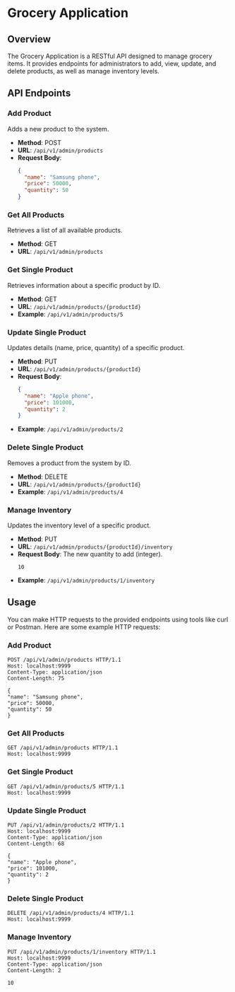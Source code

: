 # Grocery Application

## Overview

The Grocery Application is a RESTful API designed to manage grocery items. It provides endpoints for administrators to add, view, update, and delete products, as well as manage inventory levels.

## API Endpoints

### Add Product

Adds a new product to the system.

- **Method**: POST
- **URL**: `/api/v1/admin/products`
- **Request Body**:
  ```json
  {
    "name": "Samsung phone",
    "price": 50000,
    "quantity": 50
  }
  ```

### Get All Products

Retrieves a list of all available products.

- **Method**: GET
- **URL**: `/api/v1/admin/products`

### Get Single Product

Retrieves information about a specific product by ID.

- **Method**: GET
- **URL**: `/api/v1/admin/products/{productId}`
- **Example**: `/api/v1/admin/products/5`

### Update Single Product

Updates details (name, price, quantity) of a specific product.

- **Method**: PUT
- **URL**: `/api/v1/admin/products/{productId}`
- **Request Body**:
  ```json
  {
    "name": "Apple phone",
    "price": 101000,
    "quantity": 2
  }
  ```
- **Example**: `/api/v1/admin/products/2`

### Delete Single Product

Removes a product from the system by ID.

- **Method**: DELETE
- **URL**: `/api/v1/admin/products/{productId}`
- **Example**: `/api/v1/admin/products/4`

### Manage Inventory

Updates the inventory level of a specific product.

- **Method**: PUT
- **URL**: `/api/v1/admin/products/{productId}/inventory`
- **Request Body**: The new quantity to add (integer).
  ```
  10
  ```
- **Example**: `/api/v1/admin/products/1/inventory`

## Usage

You can make HTTP requests to the provided endpoints using tools like curl or Postman. Here are some example HTTP requests:

### Add Product

```http
POST /api/v1/admin/products HTTP/1.1
Host: localhost:9999
Content-Type: application/json
Content-Length: 75

{
"name": "Samsung phone",
"price": 50000,
"quantity": 50
}
```

### Get All Products

```http
GET /api/v1/admin/products HTTP/1.1
Host: localhost:9999
```

### Get Single Product

```http
GET /api/v1/admin/products/5 HTTP/1.1
Host: localhost:9999
```

### Update Single Product

```http
PUT /api/v1/admin/products/2 HTTP/1.1
Host: localhost:9999
Content-Type: application/json
Content-Length: 68

{
"name": "Apple phone",
"price": 101000,
"quantity": 2
}
```

### Delete Single Product

```http
DELETE /api/v1/admin/products/4 HTTP/1.1
Host: localhost:9999
```

### Manage Inventory

```http
PUT /api/v1/admin/products/1/inventory HTTP/1.1
Host: localhost:9999
Content-Type: application/json
Content-Length: 2

10

```
